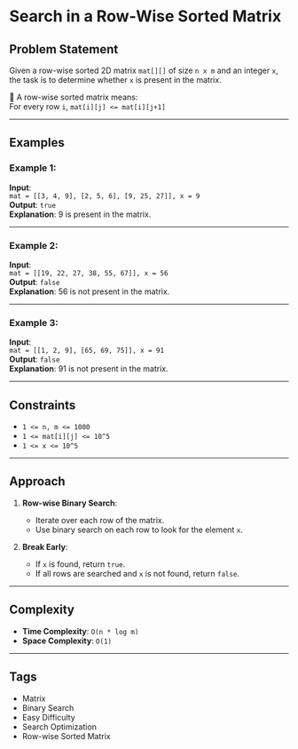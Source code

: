 # Search in a Row-Wise Sorted Matrix

## Problem Statement  
Given a row-wise sorted 2D matrix `mat[][]` of size `n x m` and an integer `x`, the task is to determine whether `x` is present in the matrix.

📌 A row-wise sorted matrix means:  
For every row `i`, `mat[i][j] <= mat[i][j+1]`

---

## Examples

### Example 1:
**Input**:  
`mat = [[3, 4, 9], [2, 5, 6], [9, 25, 27]], x = 9`  
**Output**: `true`  
**Explanation**: 9 is present in the matrix.

---

### Example 2:
**Input**:  
`mat = [[19, 22, 27, 38, 55, 67]], x = 56`  
**Output**: `false`  
**Explanation**: 56 is not present in the matrix.

---

### Example 3:
**Input**:  
`mat = [[1, 2, 9], [65, 69, 75]], x = 91`  
**Output**: `false`  
**Explanation**: 91 is not present in the matrix.

---

## Constraints
- `1 <= n, m <= 1000`
- `1 <= mat[i][j] <= 10^5`
- `1 <= x <= 10^5`

---

## Approach
1. **Row-wise Binary Search**:
   - Iterate over each row of the matrix.
   - Use binary search on each row to look for the element `x`.

2. **Break Early**:
   - If `x` is found, return `true`.
   - If all rows are searched and `x` is not found, return `false`.

---

## Complexity
- **Time Complexity**: `O(n * log m)`  
- **Space Complexity**: `O(1)`

---

## Tags
- Matrix  
- Binary Search  
- Easy Difficulty  
- Search Optimization  
- Row-wise Sorted Matrix
